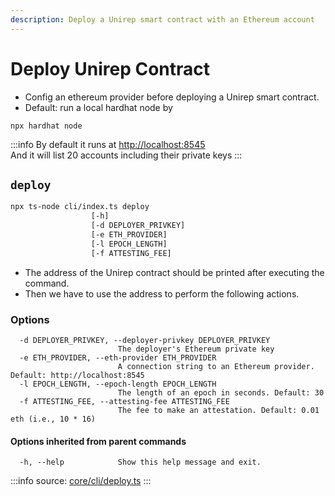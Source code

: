 ```yaml
---
description: Deploy a Unirep smart contract with an Ethereum account
---
```


# Deploy Unirep Contract

* Config an ethereum provider before deploying a Unirep smart contract.
* Default: run a local hardhat node by

```
npx hardhat node
```

:::info
By default it runs at [http://localhost:8545](http://localhost:8545)<br/>
And it will list 20 accounts including their private keys
:::

## `deploy`

```bash
npx ts-node cli/index.ts deploy 
                  [-h] 
                  [-d DEPLOYER_PRIVKEY] 
                  [-e ETH_PROVIDER] 
                  [-l EPOCH_LENGTH] 
                  [-f ATTESTING_FEE]
```

* The address of the Unirep contract should be printed after executing the command.
* Then we have to use the address to perform the following actions.

### Options

```
  -d DEPLOYER_PRIVKEY, --deployer-privkey DEPLOYER_PRIVKEY
                        The deployer's Ethereum private key
  -e ETH_PROVIDER, --eth-provider ETH_PROVIDER
                        A connection string to an Ethereum provider. Default: http://localhost:8545
  -l EPOCH_LENGTH, --epoch-length EPOCH_LENGTH
                        The length of an epoch in seconds. Default: 30
  -f ATTESTING_FEE, --attesting-fee ATTESTING_FEE
                        The fee to make an attestation. Default: 0.01 eth (i.e., 10 * 16)
```

#### Options inherited from parent commands <a href="#options-inherited-from-parent-commands" id="options-inherited-from-parent-commands"></a>

```
  -h, --help            Show this help message and exit.
```

:::info
source: [core/cli/deploy.ts](https://github.com/Unirep/Unirep/blob/5ef3fa8ed70761e0d128fe054bcdb6c72be2f7a1/packages/core/cli/deploy.ts)
:::
